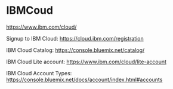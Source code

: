 # IBMCoud

https://www.ibm.com/cloud/

Signup to IBM Cloud: https://cloud.ibm.com/registration

IBM Cloud Catalog: https://console.bluemix.net/catalog/

IBM Cloud Lite account: https://www.ibm.com/cloud/lite-account

IBM Cloud Account Types: https://console.bluemix.net/docs/account/index.html#accounts

